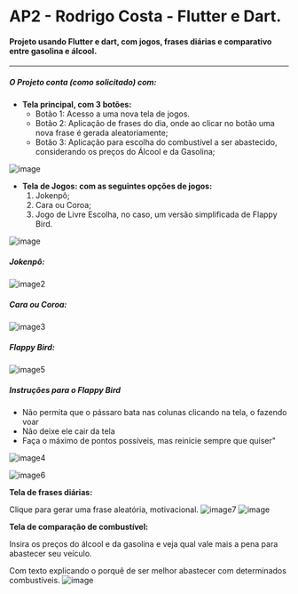 # AP2 - Rodrigo Costa - Flutter e Dart.
#### Projeto usando Flutter e dart, com jogos, frases diárias e comparativo entre gasolina e álcool.
---

##### O Projeto conta (como solicitado) com:
- **Tela principal, com 3 botões:**
  - Botão 1: Acesso a uma nova tela de jogos.
  - Botão 2: Aplicação de frases do dia, onde ao clicar no botão uma nova frase é gerada aleatoriamente;
  - Botão 3: Aplicação para escolha do combustível a ser abastecido, considerando os preços do Álcool e da Gasolina;

![image](https://github.com/user-attachments/assets/b051e0e2-5b0f-497e-9d1a-d087b566496a)

- **Tela de Jogos: com as seguintes opções de jogos:**
   1. Jokenpô;
   2. Cara ou Coroa;
   3. Jogo de Livre Escolha, no caso, um versão simplificada de Flappy Bird.
   
![image](https://github.com/user-attachments/assets/e775a3c0-38ef-49b5-aa4e-ac0f020a8c82)

##### Jokenpô:
![image2](https://github.com/user-attachments/assets/e209be8b-e9fa-4b8a-bb74-ae6960f1c6e9)

##### Cara ou Coroa:
![image3](https://github.com/user-attachments/assets/def656f4-6e6d-4308-863d-08cedb2a322d)

##### Flappy Bird:
![image5](https://github.com/user-attachments/assets/2055b1ae-a5eb-428e-b818-f7a35d40db43)

##### Instruções para o Flappy Bird
- Não permita que o pássaro bata nas colunas clicando na tela, o fazendo voar
- Não deixe ele cair da tela
- Faça o máximo de pontos possíveis, mas reinicie sempre que quiser"
 
![image4](https://github.com/user-attachments/assets/909cfdf6-5e69-4b68-bb44-85455ce38b6d)

![image6](https://github.com/user-attachments/assets/2095b1d2-7a13-4911-8ae9-92c4eb6cdce2)
 
**Tela de frases diárias:**  

Clique para gerar uma frase aleatória, motivacional.
![image7](https://github.com/user-attachments/assets/3f405dea-2018-42f6-a2fd-d8cc6c197f40)
![image](https://github.com/user-attachments/assets/10ba26d4-d5ff-49e8-a4e5-d1945f50c992)


**Tela de comparação de combustível:**  

Insira os preços do álcool e da gasolina e veja qual vale mais a pena para abastecer seu veículo.  

Com texto explicando o porquê de ser melhor abastecer com determinados combustíveis.
![image](https://github.com/user-attachments/assets/023f17d8-9cf5-4dd9-9572-6a51d19fb285)
